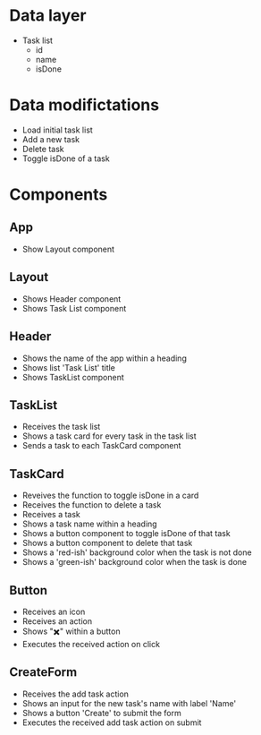 # Data layer

- Task list
  - id
  - name
  - isDone

# Data modifictations

- Load initial task list
- Add a new task
- Delete task
- Toggle isDone of a task

# Components

## App

- Show Layout component

## Layout

- Shows Header component
- Shows Task List component

## Header

- Shows the name of the app within a heading
- Shows list 'Task List' title
- Shows TaskList component

## TaskList

- Receives the task list
- Shows a task card for every task in the task list
- Sends a task to each TaskCard component

## TaskCard

- Reveives the function to toggle isDone in a card
- Receives the function to delete a task
- Receives a task
- Shows a task name within a heading
- Shows a button component to toggle isDone of that task
- Shows a button component to delete that task
- Shows a 'red-ish' background color when the task is not done
- Shows a 'green-ish' background color when the task is done

## Button

- Receives an icon
- Receives an action
- Shows "✖️" within a button
- Executes the received action on click

## CreateForm

- Receives the add task action
- Shows an input for the new task's name with label 'Name'
- Shows a button 'Create' to submit the form
- Executes the received add task action on submit
